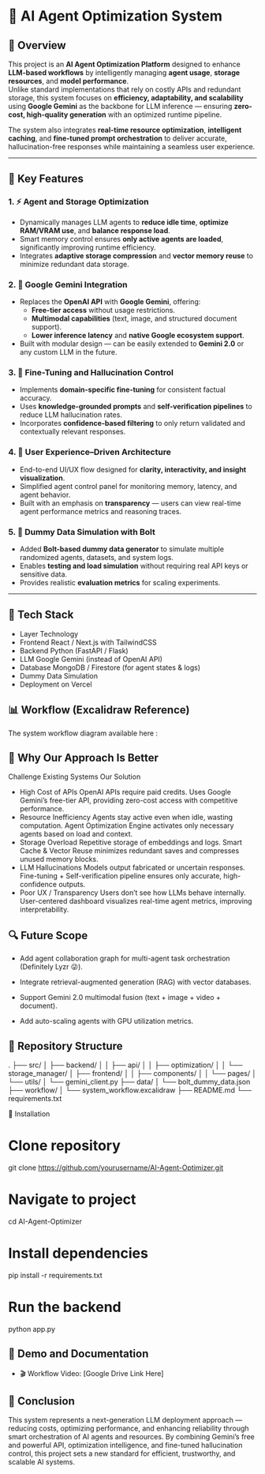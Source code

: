 # 🚀 AI Agent Optimization System

## 🧠 Overview

This project is an **AI Agent Optimization Platform** designed to enhance **LLM-based workflows** by intelligently managing **agent usage**, **storage resources**, and **model performance**.  
Unlike standard implementations that rely on costly APIs and redundant storage, this system focuses on **efficiency, adaptability, and scalability** using **Google Gemini** as the backbone for LLM inference — ensuring **zero-cost, high-quality generation** with an optimized runtime pipeline.

The system also integrates **real-time resource optimization**, **intelligent caching**, and **fine-tuned prompt orchestration** to deliver accurate, hallucination-free responses while maintaining a seamless user experience.

---

## 🧩 Key Features

### 1. ⚡ **Agent and Storage Optimization**
- Dynamically manages LLM agents to **reduce idle time**, **optimize RAM/VRAM use**, and **balance response load**.
- Smart memory control ensures **only active agents are loaded**, significantly improving runtime efficiency.
- Integrates **adaptive storage compression** and **vector memory reuse** to minimize redundant data storage.

### 2. 💬 **Google Gemini Integration**
- Replaces the **OpenAI API** with **Google Gemini**, offering:
  - **Free-tier access** without usage restrictions.
  - **Multimodal capabilities** (text, image, and structured document support).
  - **Lower inference latency** and **native Google ecosystem support**.
- Built with modular design — can be easily extended to **Gemini 2.0** or any custom LLM in the future.

### 3. 🧩 **Fine-Tuning and Hallucination Control**
- Implements **domain-specific fine-tuning** for consistent factual accuracy.
- Uses **knowledge-grounded prompts** and **self-verification pipelines** to reduce LLM hallucination rates.
- Incorporates **confidence-based filtering** to only return validated and contextually relevant responses.

### 4. 🧭 **User Experience–Driven Architecture**
- End-to-end UI/UX flow designed for **clarity, interactivity, and insight visualization**.
- Simplified agent control panel for monitoring memory, latency, and agent behavior.
- Built with an emphasis on **transparency** — users can view real-time agent performance metrics and reasoning traces.

### 5. 🧱 **Dummy Data Simulation with Bolt**
- Added **Bolt-based dummy data generator** to simulate multiple randomized agents, datasets, and system logs.
- Enables **testing and load simulation** without requiring real API keys or sensitive data.
- Provides realistic **evaluation metrics** for scaling experiments.

---


## 🧰 Tech Stack
- Layer	Technology
- Frontend	React / Next.js with TailwindCSS
- Backend	Python (FastAPI / Flask)
- LLM	Google Gemini (instead of OpenAI API)
- Database	MongoDB / Firestore (for agent states & logs)
- Dummy Data Simulation
- Deployment on Vercel
  
## 📊 Workflow (Excalidraw Reference)

The system workflow diagram available here : 

## 🌟 Why Our Approach Is Better
Challenge	Existing Systems	Our Solution
- High Cost of APIs	OpenAI APIs require paid credits.	Uses Google Gemini’s free-tier API, providing zero-cost access with competitive performance.
- Resource Inefficiency	Agents stay active even when idle, wasting computation.	Agent Optimization Engine activates only necessary agents based on load and context.
- Storage Overload	Repetitive storage of embeddings and logs.	Smart Cache & Vector Reuse minimizes redundant saves and compresses unused memory blocks.
- LLM Hallucinations	Models output fabricated or uncertain responses.	Fine-tuning + Self-verification pipeline ensures only accurate, high-confidence outputs.
- Poor UX / Transparency	Users don’t see how LLMs behave internally.	User-centered dashboard visualizes real-time agent metrics, improving interpretability.

## 🔍 Future Scope

- Add agent collaboration graph for multi-agent task orchestration (Definitely Lyzr 😜).

- Integrate retrieval-augmented generation (RAG) with vector databases.

- Support Gemini 2.0 multimodal fusion (text + image + video + document).

- Add auto-scaling agents with GPU utilization metrics.

## 📁 Repository Structure
.
├── src/
│   ├── backend/
│   │   ├── api/
│   │   ├── optimization/
│   │   └── storage_manager/
│   ├── frontend/
│   │   ├── components/
│   │   └── pages/
│   └── utils/
│       └── gemini_client.py
├── data/
│   └── bolt_dummy_data.json
├── workflow/
│   └── system_workflow.excalidraw
├── README.md
└── requirements.txt

🧪 Installation
# Clone repository
git clone https://github.com/yourusername/AI-Agent-Optimizer.git

# Navigate to project
cd AI-Agent-Optimizer

# Install dependencies
pip install -r requirements.txt

# Run the backend
python app.py

## 🎥 Demo and Documentation

- 🎬 Workflow Video: [Google Drive Link Here]


## 🏁 Conclusion

This system represents a next-generation LLM deployment approach — reducing costs, optimizing performance, and enhancing reliability through smart orchestration of AI agents and resources.
By combining Gemini’s free and powerful API, optimization intelligence, and fine-tuned hallucination control, this project sets a new standard for efficient, trustworthy, and scalable AI systems.
